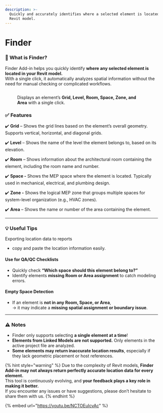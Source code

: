```yaml
---
description: >-
  Quickly and accurately identifies where a selected element is located in a
  Revit model.
---
```


# Finder

### 📌 **What is Finder?**

Finder Add-in helps you quickly identify **where any selected element is located in your Revit model.**\
With a single click, it automatically analyzes spatial information without the need for manual checking or complicated workflows.

<figure><img src="../../.gitbook/assets/Mail IMG2 (1).png" alt=""><figcaption><p>Displays an element’s <strong>Grid, Level, Room, Space, Zone, and Area</strong> with a single click.</p></figcaption></figure>

### ✅ Features

✔️ **Grid** – Shows the grid lines based on the element’s overall geometry. Supports vertical, horizontal, and diagonal grids.

✔️ **Level** – Shows the name of the level the element belongs to, based on its elevation.

✔️ **Room** – Shows information about the architectural room containing the element, including the room name and number.

✔️ **Space -** Shows the MEP space where the element is located. Typically used in mechanical, electrical, and plumbing design.

✔️ **Zone -** Shows the logical MEP zone that groups multiple spaces for system-level organization (e.g., HVAC zones).

✔️ **Area** – Shows the name or number of the area containing the element.

***

### 💡 Useful Tips

Exporting location data to reports

* copy and paste the location information easily.

#### &#x20;Use for QA/QC Checklists

* Quickly check **“Which space should this element belong to?”**
* Identify elements **missing Room or Area assignment** to catch modeling errors.

#### &#x20;Empty Space Detection

* If an element is **not in any Room, Space, or Area**,\
  → it may indicate a **missing spatial assignment or boundary issue**.

***

### ⚠️ Notes

* Finder only supports selecting **a single element at a time**!&#x20;
* **Elements from Linked Models are not supported.** Only elements in the active project file are analyzed.
* **Some elements may return inaccurate location results**, especially if they lack geometric placement or host references.

{% hint style="warning" %}
Due to the complexity of Revit models, **Finder Add-in may not always return perfectly accurate location data for every element.**\
This tool is continuously evolving, and **your feedback plays a key role in making it better.**\
If you encounter any issues or have suggestions, please don’t hesitate to share them with us.
{% endhint %}

{% embed url="https://youtu.be/NCTOEuIcvAc" %}
